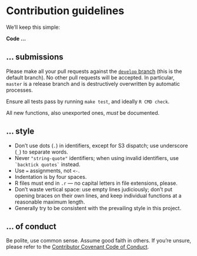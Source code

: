 # Contribution guidelines

We’ll keep this simple:

**Code …**

## … submissions

Please make all your pull requests against the [`develop` branch][develop] (this
is the default branch). No other pull requests will be accepted. In particular,
`master` is a release branch and is destructively overwritten by automatic
processes.

Ensure all tests pass by running `make test`, and ideally `R CMD check`.

All new functions, also unexported ones, *must* be documented.

## … style

* Don’t use dots (`.`) in identifiers, except for S3 dispatch; use underscore
  (`_`) to separate words.
* Never `"string-quote"` identifiers; when using invalid identifiers, use
  `` `backtick quotes` `` instead.
* Use `=` assignments, not `<-`.
* Indentation is by four spaces.
* R files must end in `.r` — no capital letters in file extensions, please.
* Don’t waste vertical space: use empty lines judiciously; don’t put opening
  braces on their own lines, and keep individual functions at a reasonable
  maximum length.
* Generally try to be consistent with the prevailing style in this
  project.

## … of conduct

Be polite, use common sense. Assume good faith in others. If you’re unsure,
please refer to the [Contributor Covenant Code of Conduct][cccoc].

[cccoc]: http://contributor-covenant.org/version/1/4/
[develop]: https://github.com/klmr/modules/tree/develop
